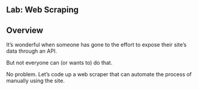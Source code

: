 ## Lab: Web Scraping
## Overview
It’s wonderful when someone has gone to the effort to expose their site’s data through an API.

But not everyone can (or wants to) do that.

No problem. Let’s code up a web scraper that can automate the process of manually using the site.